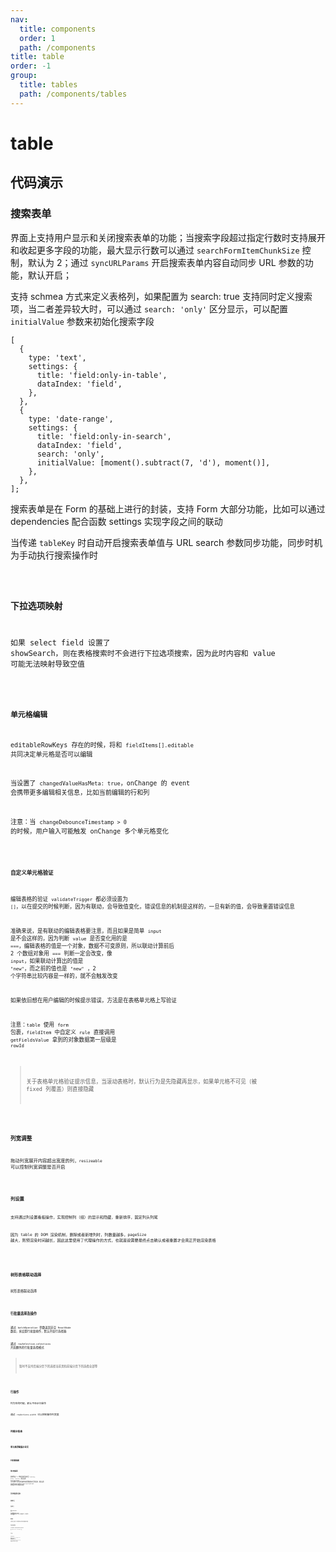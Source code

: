```yaml
---
nav:
  title: components
  order: 1
  path: /components
title: table
order: -1
group:
  title: tables
  path: /components/tables
---
```


# table

## 代码演示

### 搜索表单

界面上支持用户显示和关闭搜索表单的功能；当搜索字段超过指定行数时支持展开和收起更多字段的功能，最大显示行数可以通过 `searchFormItemChunkSize` 控制，默认为 2；通过 `syncURLParams` 开启搜索表单内容自动同步 URL 参数的功能，默认开启；

支持 schmea 方式来定义表格列，如果配置为 search: true 支持同时定义搜索项，当二者差异较大时，可以通过 `search: 'only'` 区分显示，可以配置 `initialValue` 参数来初始化搜索字段

```tsx | pure
[
  {
    type: 'text',
    settings: {
      title: 'field:only-in-table',
      dataIndex: 'field',
    },
  },
  {
    type: 'date-range',
    settings: {
      title: 'field:only-in-search',
      dataIndex: 'field',
      search: 'only',
      initialValue: [moment().subtract(7, 'd'), moment()],
    },
  },
];
```

搜索表单是在 Form 的基础上进行的封装，支持 Form 大部分功能，比如可以通过 dependencies 配合函数 settings 实现字段之间的联动

当传递 `tableKey` 时自动开启搜索表单值与 URL search 参数同步功能，同步时机为手动执行搜索操作时

<code src="../demos/table/search-form.tsx" />

### 下拉选项映射

如果 select field 设置了 showSearch，则在表格搜索时不会进行下拉选项搜索，因为此时内容和 value 可能无法映射导致空值

<code src="../demos/table/select.tsx" />

### 单元格编辑

editableRowKeys 存在的时候，将和 `fieldItems[].editable` 共同决定单元格是否可以编辑

当设置了 `changedValueHasMeta: true`，onChange 的 event 会携带更多编辑相关信息，比如当前编辑的行和列

注意：当 `changeDebounceTimestamp > 0` 的时候，用户输入可能触发 onChange 多个单元格变化

<code src="../demos/table/edit.tsx" />

#### 自定义单元格验证

编辑表格的验证 `validateTrigger` 都必须设置为 `[]`，以在提交的时候判断，因为有联动，会导致值变化，错误信息的机制是这样的，一旦有新的值，会导致重置错误信息

准确来说，是有联动的编辑表格要注意，而且如果是简单 `input` 是不会这样的，因为判断 `value` 是否变化用的是 `===`，编辑表格的值是一个对象，数据不可变原则，所以联动计算前后 2 个数组对象用 `===` 判断一定会改变，像 `input`，如果联动计算出的值是 `"new"`，而之前的值也是 `"new"` ，2 个字符串比较内容是一样的，就不会触发改变

如果依旧想在用户编辑的时候提示错误，方法是在表格单元格上写验证

注意：`table` 使用 `form` 包裹，`fieldItem` 中自定义 `rule` 直接调用 `getFieldsValue` 拿到的对象数据第一层级是 `rowId`

> 关于表格单元格验证提示信息，当滚动表格时，默认行为是先隐藏再显示，如果单元格不可见（被 fixed 列覆盖）则直接隐藏

<code src="../demos/table/edit-validate-cell.tsx" />

### 列宽调整

拖动列宽展开内容超出宽度的列，`resizeable` 可以控制列宽调整是否开启

<code src="../demos/table/column-resizing.tsx" />

### 列设置

支持通过列设置看板操作，实现控制列（组）的显示和隐藏，重新排序，固定列头列尾

因为 table 的 DOM 渲染机制，删除或者新增列时，列数量越多，pageSize 越大，则预渲染时间越长，因此这里使用了代理操作的方式，也就是说需要最终点击确认或者重置才会真正开始渲染表格

<code src="../demos/table/column-settings.tsx" />

<!-- ### tree grid

大数据量展示，同时渲染 10 万条数据

<code src="../demos/table/grid-tree.tsx" /> -->

### 树形表格联动选择

树形表格联动选择

<code src="../demos/table/tree-table.tsx" />

### 行批量选择及操作

通过 `batchOperation` 参数返回非空 `ReactNode` 数组，来设置行批量操作，默认开启行选择器

通过 `rowSelection.selections` 开启额外的行批量选择模式

> 暂时不支持后端分页下的选择当前页和前端分页下的选择全部等

<code src="../demos/table/batch-actions.tsx" />

### 行操作

列为空的时候，默认不显示行操作

通过 `rowActions.width` 可以控制操作列宽度

<code src="../demos/table/row-actions.tsx" />

### 列提示信息

<code src="../demos/table/tooltip.tsx" />

### 单元格浮窗展示全文

<code src="../demos/table/ellipsis-tooltip.tsx" />

### 列配置隐藏

<code src="../demos/table/column-hide.tsx" />

### 单元格高亮

表格预设了 3 种高亮颜色和文案：`warning`, `error`, `success`，通过设置 `highlightBadge` 可以控制工具栏高亮徽章的类型数量和文案等信息；通过设置 `fieldItems[number].settings.highlight` 控制选中单元格高亮类型

<code src="../demos/table/highlight.tsx" />

### 异步获取表头信息

<code src="../demos/table/async-get-columns.tsx" />

### 前端分页

<code src="../demos/table/fe-pagination.tsx" />

### 后端分页

<code src="../demos/table/be-pagination.tsx" />

### 层级 dataIndex

可以使用数组形式取 `rowData` 对象中任意层级的值进行列渲染，但是编辑形态下，暂时限制为 `string` 类型

<code src="../demos/table/data-index-level.tsx" />

### 轮询查询

开启轮询后，默认显示左下角搜索时间戳，使用户感觉到数据在实时更新

<code src="../demos/table/poll-the-query.tsx" />

### 行支持点击选中样式

点击行后高亮整行，方便在查看详情后返回时，快速定位当前行

通过 `rowSelection.type = 'click-hightlight'` 开启

<code src="../demos/table/rows-support-clicking-to-select-the-style.tsx" />

### API 接口

<code src="../demos/table/apis.tsx" />

<code src="../demos/table/dev-empty.tsx" />

<API exports='["TableSettings", "TableAPI"]' src="../components/table/views/index.tsx"></API>

### TableFormFieldItems

类型根据 type 推导，比如 type 为 digit 将继承所有 field-digit 配置，同时混入了其他类型如下

`**FieldType**` & `OSTableFormGroupItem` & `OSFormItemDependenciesConfigs` & `OSFormItemType` & `OSTableFormFieldItemExtra`

TableFormGroupItem 存在 children 字段，类型和 fieldItems 相同

fieldItem 每一项都可能为函数形式，表示联动，入参为 `OSTableFormFieldItemSettingsFnOption`，注意必须指定 `dependencies`

<API exports='["TableFormFieldItemSettingsFnOption", "TableFormFieldItemExtraSettings", "TableFormGroupItem"]' src="../components/table/views/index.tsx"></API>

<API exports='["FormItemDependenciesConfigs"]' src="../components/form/index.tsx"></API>

<API exports='["FormItemTypeSettings"]' src="../components/form/index.tsx"></API>

<API exports='["FormItemTypeRequests"]' src="../components/form/index.tsx"></API>
